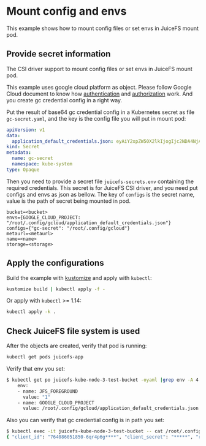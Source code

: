 # Mount config and envs

This example shows how to mount config files or set envs in JuiceFS mount pod.

## Provide secret information

The CSI driver support to mount config files or set envs in JuiceFS mount pod.

This example uses google cloud platform as object. Please follow Google Cloud document to know
how [authentication](https://cloud.google.com/docs/authentication)
and [authorization](https://cloud.google.com/iam/docs/overview) work. And you create gc credential config in a right way.

Put the result of base64 gc credential config in a Kubernetes secret as file `gc-secret.yaml`, and the key is the config file you will put in
mount pod:

```yaml
apiVersion: v1
data:
  application_default_credentials.json: eyAiY2xpZW50X2lkIjogIjc2NDA4NjA1MTg1MC02cXI0cDZncGk2aG41MDZwdDhlanVxODNkaT*****=
kind: Secret
metadata:
  name: gc-secret
  namespace: kube-system
type: Opaque
```

Then you need to provide a secret file `juicefs-secrets.env` containing the required credentials. This secret is for JuiceFS CSI driver, and you need put configs and envs as json as bellow. 
The key of `configs` is the secret name, value is the path of secret being mounted in pod.

```
bucket=<bucket>
envs={GOOGLE_CLOUD_PROJECT: "/root/.config/gcloud/application_default_credentials.json"}
configs={"gc-secret": "/root/.config/gcloud"}
metaurl=<metaurl>
name=<name>
storage=<storage>
```

## Apply the configurations

Build the example with [kustomize](https://github.com/kubernetes-sigs/kustomize) and apply with `kubectl`:

```sh
kustomize build | kubectl apply -f -
```

Or apply with `kubectl` >= 1.14:

```sh
kubectl apply -k .
```

## Check JuiceFS file system is used

After the objects are created, verify that pod is running:

```sh
kubectl get pods juicefs-app
```

Verify that env you set:

```sh
$ kubectl get po juicefs-kube-node-3-test-bucket -oyaml |grep env -A 4
    env:
    - name: JFS_FOREGROUND
      value: "1"
    - name: GOOGLE_CLOUD_PROJECT
      value: /root/.config/gcloud/application_default_credentials.json
```

Also you can verify that gc credential config is in path you set:

```sh
$ kubectl exec -it juicefs-kube-node-3-test-bucket -- cat /root/.config/gcloud/application_default_credentials.json
{ "client_id": "764086051850-6qr4p6g****", "client_secret": "*****", "refresh_token": "******", "type": "authorized_user" }
```
